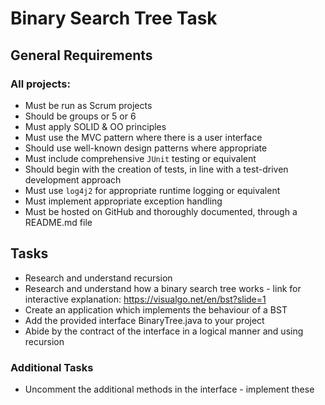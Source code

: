 # Binary Search Tree Task

## General Requirements

### All projects:

- Must be run as Scrum projects
- Should be groups or 5 or 6
- Must apply SOLID & OO principles
- Must use the MVC pattern where there is a user interface
- Should use well-known design patterns where appropriate
- Must include comprehensive ```JUnit``` testing or equivalent
- Should begin with the creation of tests, in line with a test-driven development approach
- Must use ```log4j2``` for appropriate runtime logging or equivalent
- Must implement appropriate exception handling
- Must be hosted on GitHub and thoroughly documented, through a README.md file

## Tasks

- Research and understand recursion
- Research and understand how a binary search tree works - link for interactive explanation: https://visualgo.net/en/bst?slide=1
- Create an application which implements the behaviour of a BST
- Add the provided interface BinaryTree.java to your project
- Abide by the contract of the interface in a logical manner and using recursion

### Additional Tasks

- Uncomment the additional methods in the interface - implement these
